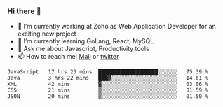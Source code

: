 ### Hi there 👋

- 🔭 I’m currently working at Zoho as Web Application Developer for an exciting new project
- 🌱 I’m currently learning GoLang, React, MySQL
- 💬 Ask me about Javascript, Productivity tools 
- 📫 How to reach me: [Mail](mailto:kvaishak007@gmail.com) or [twitter](https://twitter.com/_kvaishak)

<!--START_SECTION:waka-->
```text
JavaScript   17 hrs 23 mins  ███████████████████░░░░░░   75.39 % 
Java         3 hrs 22 mins   ███▓░░░░░░░░░░░░░░░░░░░░░   14.61 % 
XML          42 mins         ▓░░░░░░░░░░░░░░░░░░░░░░░░   03.06 % 
CSS          21 mins         ▒░░░░░░░░░░░░░░░░░░░░░░░░   01.59 % 
JSON         20 mins         ▒░░░░░░░░░░░░░░░░░░░░░░░░   01.50 % 
```
<!--END_SECTION:waka-->

